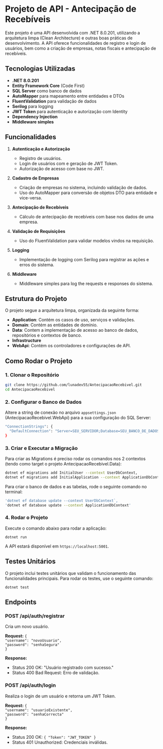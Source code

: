 # Projeto de API - Antecipação de Recebíveis

Este projeto é uma API desenvolvida com .NET 8.0.201, utilizando a arquitetura limpa (Clean Architecture) e outras boas práticas de desenvolvimento. A API oferece funcionalidades de registro e login de usuários, bem como a criação de empresas, notas fiscais e antecipação de recebíveis.

## Tecnologias Utilizadas

- **.NET 8.0.201**
- **Entity Framework Core** (Code First)
- **SQL Server** como banco de dados
- **AutoMapper** para mapeamento entre entidades e DTOs
- **FluentValidation** para validação de dados
- **Serilog** para logging
- **JWT Token** para autenticação e autorização com Identity
- **Dependency Injection**
- **Middleware simples**

## Funcionalidades

1. **Autenticação e Autorização**
   - Registro de usuários.
   - Login de usuários com e geração de JWT Token.
   - Autorização de acesso com base no JWT.

2. **Cadastro de Empresas**
   - Criação de empresas no sistema, incluindo validação de dados.
   - Uso do AutoMapper para conversão de objetos DTO para entidade e vice-versa.

3. **Antecipação de Recebíveis**
   - Cálculo de antecipação de recebíveis com base nos dados de uma empresa.

4. **Validação de Requisições**
   - Uso do FluentValidation para validar modelos vindos na requisição.

5. **Logging**
   - Implementação de logging com Serilog para registrar as ações e erros do sistema.

6. **Middleware**
   - Middleware simples para log the requests e responses do sistema.

## Estrutura do Projeto

O projeto segue a arquitetura limpa, organizada da seguinte forma:

- **Application**: Contém os casos de uso, serviços e validações.
- **Domain**: Contém as entidades de domínio.
- **Data**: Contem a implementação de acesso ao banco de dados, repositórios e contextos de banco.
- **Infrastructure**
- **WebApi**: Contém os controladores e configurações de API.

## Como Rodar o Projeto

### 1. Clonar o Repositório

```bash
git clone https://github.com/lunadev55/AntecipacaoRecebivel.git
cd AntecipacaoRecebivel
```

### 2. Configurar o Banco de Dados 

Altere a string de conexão no arquivo `appsettings.json` (AntecipacaoRecebivel.WebApi) para a sua configuração do SQL Server:

```bash
"ConnectionStrings": {
  "DefaultConnection": "Server=SEU_SERVIDOR;Database=SEU_BANCO_DE_DADOS;User Id=SEU_USUARIO;Password=SUA_SENHA;"
}
```

### 3. Criar e Executar a Migração

Para criar as Migrations é preciso rodar os comandos nos 2 contextos (tendo como target o projeto AntecipacaoRecebivel.Data):

```bash
dotnet ef migrations add InitialUser --context UserDbContext,
dotnet ef migrations add InitialApplication --context ApplicationDbContext
```

Para criar o banco de dados e as tabelas, rode o seguinte comando no terminal:

```bash
'dotnet ef database update --context UserDbContext`,
'dotnet ef database update --context ApplicationDbContext'

```

### 4. Rodar o Projeto

Execute o comando abaixo para rodar a aplicação:

`dotnet run`

A API estará disponível em `https://localhost:5001`.

## **Testes Unitários**

O projeto inclui testes unitários que validam o funcionamento das funcionalidades principais. Para rodar os testes, use o seguinte comando:

`dotnet test`

## **Endpoints**

### **POST /api/auth/registrar**

Cria um novo usuário.

**Request:** 
`{`  
  `"username": "novoUsuario",`  
  `"password": "senhaSegura"`  
`}`

**Response:**

* Status 200 OK: "Usuário registrado com sucesso."  
* Status 400 Bad Request: Erro de validação.

### **POST /api/auth/login**

Realiza o login de um usuário e retorna um JWT Token.

**Request:** 
`{`  
  `"username": "usuarioExistente",`  
  `"password": "senhaCorrecta"`  
`}`

**Response:**

* Status 200 OK: `{ "Token": "JWT_TOKEN" }`  
* Status 401 Unauthorized: Credenciais inválidas.
